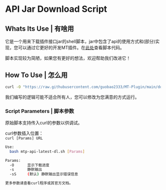 # API Jar Download Script
## Whats Its Use | 有啥用
它是一个用来下载插件接口jar的shell脚本，jar中包含了api的使用方式和(部分)实现，您可以通过它更好的开发MT插件。在[此处](mtp-api-latest-dl.sh)查看脚本代码。

脚本实现较为简陋，如果您有更好的想法，欢迎帮助我们改进它！

## How To Use | 怎么用
```bash
curl -O "https://raw.githubusercontent.com/guobao2333/MT-Plugin/main/docs/mtp-api-latest-dl.sh" -o "mtp-api-latest-dl.sh" && bash mtp-api-latest-dl.sh -O
```

我们编写的逻辑可能不适合所有人，您可以修改为您满意的方式运行。

### Script Parameters | 脚本参数
原始脚本支持传入curl的参数以供调试。

curl参数插入位置：  
`curl [Params] URL`

```bash
Use:
  bash mtp-api-latest-dl.sh [Params]

Params:
  -O      显示下载进度
  -s      静默输出
  -sS     (默认) 静默输出显示错误信息

更多参数请查看curl程序或其官方文档。
```
